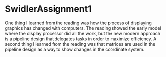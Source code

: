 # SwidlerAssignment1

One thing I learned from the reading was how the process of displaying graphics has changed with computers. The reading showed the early model where the display
processor did all the work, but the new modern approach is a pipeline design that delegates tasks in order to maximize efficiency. A second thing I learned from
the reading was that matrices are used in the pipeline design as a way to show changes in the coordinate system.